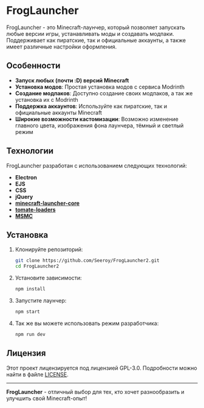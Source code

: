 # FrogLauncher

FrogLauncher - это Minecraft-лаунчер, который позволяет запускать любые версии игры, устанавливать моды и создавать модпаки. Поддерживает как пиратские, так и официальные аккаунты, а также имеет различные настройки оформления.

## Особенности

- **Запуск любых (почти :D) версий Minecraft**
- **Установка модов**: Простая установка модов с сервиса Modrinth
- **Создание модпаков**: Доступно создание своих модпаков, а так же установка их с Modrinth
- **Поддержка аккаунтов**: Используйте как пиратские, так и официальные аккаунты Minecraft
- **Широкие возможности кастомизации**: Возможно изменение главного цвета, изображения фона лаунчера, тёмный и светлый режим 

## Технологии

FrogLauncher разработан с использованием следующих технологий:

- **Electron**
- **EJS**
- **CSS**
- **jQuery**
- **[minecraft-launcher-core](https://github.com/Pierce01/MinecraftLauncher-core)**
- **[tomate-loaders](https://github.com/doublekekse/tomate-loaders)**
- **[MSMC](https://github.com/Hanro50/MSMC)**

## Установка

1. Клонируйте репозиторий:
    ```bash
    git clone https://github.com/Seeroy/FrogLauncher2.git
    cd FrogLauncher2
    ```

2. Установите зависимости:
    ```bash
    npm install
    ```

3. Запустите лаунчер:
    ```bash
    npm start
    ```
    
4. Так же вы можете использовать режим разработчика:
    ```bash
    npm run dev
    ```
    
## Лицензия

Этот проект лицензируется под лицензией GPL-3.0. Подробности можно найти в файле [LICENSE](LICENSE).

---

**FrogLauncher** - отличный выбор для тех, кто хочет разнообразить и улучшить свой Minecraft-опыт!
